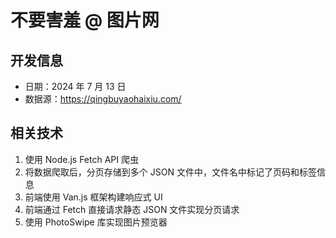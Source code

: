 # 不要害羞 @ 图片网

## 开发信息

- 日期：2024 年 7 月 13 日
- 数据源：https://qingbuyaohaixiu.com/

## 相关技术

1. 使用 Node.js Fetch API 爬虫
2. 将数据爬取后，分页存储到多个 JSON 文件中，文件名中标记了页码和标签信息
3. 前端使用 Van.js 框架构建响应式 UI
4. 前端通过 Fetch 直接请求静态 JSON 文件实现分页请求
5. 使用 PhotoSwipe 库实现图片预览器